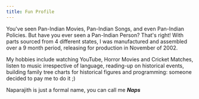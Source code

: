 ```yaml
---
title: Fun Profile
---
```


You've seen Pan-Indian Movies, Pan-Indian Songs, and even Pan-Indian Policies. But have you ever seen a Pan-Indian Person? That's right! With parts sourced from 4 different states, I was manufactured and assembled over a 9 month period, releasing for production in November of 2002.

My hobbies include watching YouTube, Horror Movies and Cricket Matches, listen to music irrespective of language, reading-up on historical events, building family tree charts for historical figures and programming: someone decided to pay me to do it ;)

Naparajith is just a formal name, you can call me **_Naps_**
